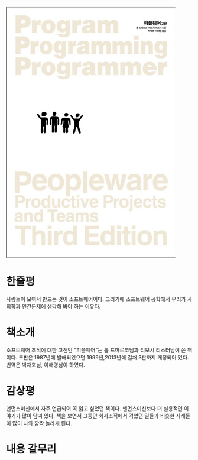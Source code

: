<!-- markdownlint-disable MD025 MD036 MD041 -->

![Peopleware](cover.jpg)

# 한줄평

사람들이 모여서 만드는 것이 소프트웨어이다. 그러기에 소프트웨어 공학에서 우리가 사회학과 인간문제에 생각해 봐야 하는 이유다.

# 책소개

소프트웨어 조직에 대한 고전인 "피플웨어"는 톰 드마르코님과 티모시 리스터님이 쓴 책이다. 초판은 1987년에 발해되었으면 1999년,2013년에 걸쳐 3판까지 개정되어 있다. 번역은 박재호님, 이해영님이 하였다.

# 감상평

맨먼스미신에서 자주 언급되어 꼭 읽고 싶었던 책이다. 맨먼스미신보다 더 실용적인 이야기가 많이 담겨 있다. 책을 보면서 그동안 회사조직에서 겪었던 일들과 비슷한 사례들이 많이 나와 깜짝 놀라게 된다.

# 내용 갈무리
